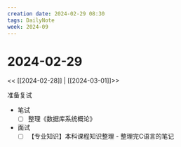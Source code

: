 ```yaml
---
creation date: 2024-02-29 08:30
tags: DailyNote
week: 2024-09
---
```


# 2024-02-29

<< [[2024-02-28]] | [[2024-03-01]]>>

准备复试

- 笔试
	- [ ] 整理《数据库系统概论》
- 面试
	- [ ] 【专业知识】本科课程知识整理 - 整理完C语言的笔记
